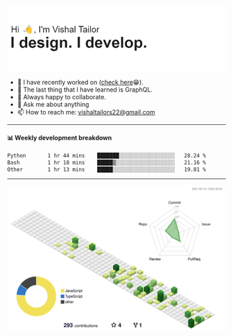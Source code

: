 ![Hi, I'm Vishal Tailor. I design. I develop.](https://github.com/vishaltailors/vishaltailors/blob/main/header.png?raw=true)

- 🔭 I have recently worked on ([check here](https://vishaltailor.com)😁).
- 🌱 The last thing that I have learned is GraphQL.
- 👯 Always happy to collaborate.
- 💬 Ask me about anything
- 📫 How to reach me: <a href="mailto:vishaltailors22@gmail.com">vishaltailors22@gmail.com</a>

<hr /> 
<h4>📊 Weekly development breakdown</h4>
<!--START_SECTION:waka-->

```text
Python       1 hr 44 mins    ███████░░░░░░░░░░░░░░░░░░   28.24 %
Bash         1 hr 18 mins    █████▒░░░░░░░░░░░░░░░░░░░   21.16 %
Other        1 hr 13 mins    █████░░░░░░░░░░░░░░░░░░░░   19.81 %
```

<!--END_SECTION:waka-->
<hr /> 

![](./profile-3d-contrib/profile-green-animate.svg)
